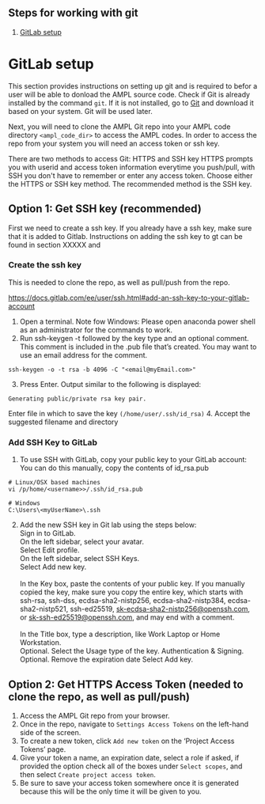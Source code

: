 ## Steps for working with git
1. [GitLab setup](#GitLab-setup)


# GitLab setup
This section provides instructions on setting up git and is required to befor a user will be able to donload the AMPL source code. Check if Git is already installed by the command `git`.  If it is not installed, go to [Git](https://git-scm.com/downloads) and download it based on your system.  Git will be used later.

Next, you will need to clone the AMPL Git repo into your AMPL code directory `<ampl_code_dir>` to access the AMPL codes. In order to access the repo from your system you will need an access token or ssh key.

There are two methods to access Git: HTTPS and SSH key
HTTPS prompts you with userid and access token information everytime you push/pull, with SSH you don't have to remember or enter any access token. Choose either the HTTPS or SSH key method.  The recommended method is the SSH key.


## Option 1: Get SSH key (recommended)
First we need to create a ssh key.  If you already have a ssh key, make sure that it is added to Gitlab. Instructions on adding the ssh key to gt can be found in section XXXXX and 

### Create the ssh key
This is needed to clone the repo, as well as pull/push from the repo.

https://docs.gitlab.com/ee/user/ssh.html#add-an-ssh-key-to-your-gitlab-account

1. Open a terminal. Note fow Windows: Please open anaconda power shell as an administrator for the commands to work.
2. Run ssh-keygen -t followed by the key type and an optional comment. This comment is included in the .pub file that’s created. You may want to use an email address for the comment.

```shell
ssh-keygen -o -t rsa -b 4096 -C "<email@myEmail.com>"
```

3. Press Enter. Output similar to the following is displayed:

`Generating public/private rsa key pair.`

Enter file in which to save the key `(/home/user/.ssh/id_rsa)`
4. Accept the suggested filename and directory


### Add SSH Key to GitLab
1. To use SSH with GitLab, copy your public key to your GitLab account: You can do this manually, copy the contents of id_rsa.pub

```shell
# Linux/OSX based machines
vi /p/home/<username>>/.ssh/id_rsa.pub

# Windows
C:\Users\<myUserName>\.ssh
```

2. Add the new SSH key in Git lab using the steps below:\
Sign in to GitLab.\
On the left sidebar, select your avatar.\
Select Edit profile.\
On the left sidebar, select SSH Keys.\
Select Add new key.\
\
In the Key box, paste the contents of your public key. If you manually copied the key, make sure you copy the entire key, which starts with ssh-rsa, ssh-dss, ecdsa-sha2-nistp256, ecdsa-sha2-nistp384, ecdsa-sha2-nistp521, ssh-ed25519, sk-ecdsa-sha2-nistp256@openssh.com, or sk-ssh-ed25519@openssh.com, and may end with a comment.\
\
In the Title box, type a description, like Work Laptop or Home Workstation.\
Optional. Select the Usage type of the key. Authentication & Signing.\
Optional. Remove the expiration date
Select Add key.

## Option 2: Get HTTPS Access Token (needed to clone the repo, as well as pull/push)

1. Access the AMPL Git repo from your browser.
2. Once in the repo, navigate to `Settings Access Tokens` on the left-hand side of the screen.
3. To create a new token, click `Add new token` on the ‘Project Access Tokens’ page.
4. Give your token a name, an expiration date, select a role if asked, if provided the option check all of the boxes under `Select scopes`, and then select `Create project access token`.
5. Be sure to save your access token somewhere once it is generated because this will be the only time it will be given to you.
